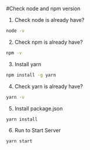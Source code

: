#Check node and npm version 

1. Check node is already have?
```sh
node -v
```
2. Check npm is already have?
```sh
npm -v
```
3. Install yarn
```sh
npm install -g yarn    
```
4. Check yarn is already have?
```sh
yarn -v 
```
5. Install package.json
```sh
yarn install
```
6. Run to Start Server 
```sh
yarn start
```

